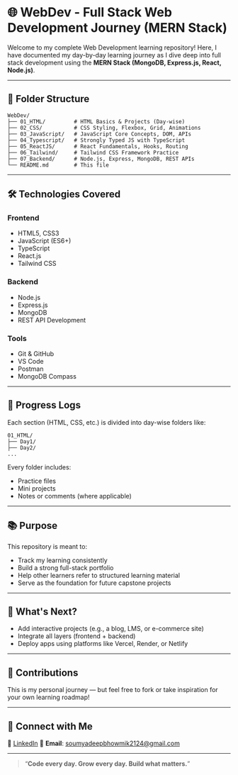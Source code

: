 # 🌐 **WebDev - Full Stack Web Development Journey (MERN Stack)**

Welcome to my complete Web Development learning repository!
Here, I have documented my day-by-day learning journey as I dive deep into full stack development using the **MERN Stack (MongoDB, Express.js, React, Node.js)**.

---

## 📁 **Folder Structure**

```
WebDev/
├── 01_HTML/         # HTML Basics & Projects (Day-wise)
├── 02_CSS/          # CSS Styling, Flexbox, Grid, Animations
├── 03_JavaScript/   # JavaScript Core Concepts, DOM, APIs
├── 04_Typescript/   # Strongly Typed JS with TypeScript
├── 05_ReactJS/      # React Fundamentals, Hooks, Routing
├── 06_Tailwind/     # Tailwind CSS Framework Practice
├── 07_Backend/      # Node.js, Express, MongoDB, REST APIs
└── README.md        # This file
```

---

## 🛠 **Technologies Covered**

### **Frontend**

* HTML5, CSS3
* JavaScript (ES6+)
* TypeScript
* React.js
* Tailwind CSS

### **Backend**

* Node.js
* Express.js
* MongoDB
* REST API Development

### **Tools**

* Git & GitHub
* VS Code
* Postman
* MongoDB Compass

---

## 📅 **Progress Logs**

Each section (HTML, CSS, etc.) is divided into day-wise folders like:

```
01_HTML/
├── Day1/
├── Day2/
...
```

Every folder includes:

* Practice files
* Mini projects
* Notes or comments (where applicable)

---

## 📚 **Purpose**

This repository is meant to:

* Track my learning consistently
* Build a strong full-stack portfolio
* Help other learners refer to structured learning material
* Serve as the foundation for future capstone projects

---

## 🚀 **What's Next?**

* Add interactive projects (e.g., a blog, LMS, or e-commerce site)
* Integrate all layers (frontend + backend)
* Deploy apps using platforms like Vercel, Render, or Netlify

---

## 🤝 **Contributions**

This is my personal journey — but feel free to fork or take inspiration for your own learning roadmap!

---

## 📩 **Connect with Me**

🔗 [LinkedIn](https://www.linkedin.com/in/soumyadeep-bhowmik/)
📧 **Email**: [soumyadeepbhowmik2124@gmail.com](mailto:soumyadeepbhowmik2124@gmail.com)

---

> “**Code every day. Grow every day. Build what matters.**”
